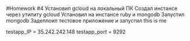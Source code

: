 #Homework #4
Установил gcloud на локальный ПК
Создал инстансе через утилиту gcloud
Установил на инстансе ruby и mongodb
Запустил mongodb
Задеплоил тестовое приложение и запустил
this is me

testapp_IP = 35.242.242.148
testapp_port = 9292
